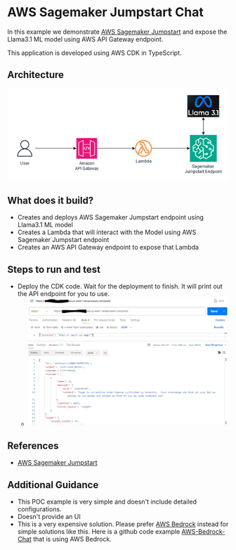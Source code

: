 # AWS Sagemaker Jumpstart Chat

In this example we demonstrate [AWS Sagemaker Jumpstart](https://aws.amazon.com/sagemaker/jumpstart/) and expose the Llama3.1 ML model using AWS API Gateway endpoint. 

This application is developed using AWS CDK in TypeScript.

## Architecture
![image](architecture.png "AWS Sagemaker Jumpstart Architecture")

## What does it build?
* Creates and deploys AWS Sagemaker Jumpstart endpoint using Llama3.1 ML model
* Creates a Lambda that will interact with the Model using AWS Sagemaker Jumpstart endpoint
* Creates an AWS API Gateway endpoint to expose that Lambda

## Steps to run and test
* Deploy the CDK code. Wait for the deployment to finish.  It will print out the API endpoint for you to use.
  * ![image](test-sagemaker-jumpstart.PNG "Example of AWS Sagemaker Jumpstart in action")

## References
* [AWS Sagemaker Jumpstart](https://aws.amazon.com/sagemaker/jumpstart/)

## Additional Guidance
* This POC example is very simple and doesn't include detailed configurations.
* Doesn't provide an UI
* This is a very expensive solution.  Please prefer [AWS Bedrock](https://aws.amazon.com/bedrock/) instead for simple solutions like this.  Here is a github code example [AWS-Bedrock-Chat](https://github.com/smislam/aws-bedrock-chat) that is using AWS Bedrock.